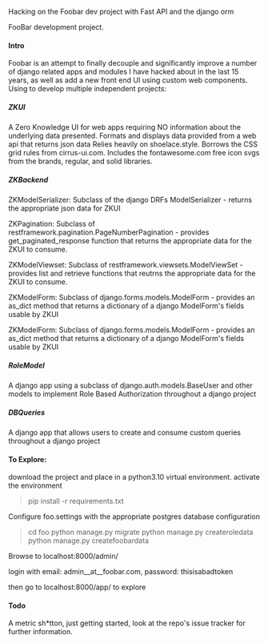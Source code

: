 Hacking on the Foobar dev project with Fast API and the django orm

FooBar development project.

#### Intro
Foobar is an attempt to finally decouple and significantly improve a number of django related apps and modules I have hacked about in the last 15 years, as well as add a new front end UI using custom web components.
Using to develop multiple independent projects:

##### ZKUI
A Zero Knowledge UI for web apps requiring NO information about the underlying data presented.
Formats and displays data provided from a web api that returns json data
Relies heavily on shoelace.style.  Borrows the CSS grid rules from cirrus-ui.com. Includes the fontawesome.com free icon svgs from the brands, regular, and solid libraries. 

##### ZKBackend

ZKModelSerializer: Subclass of the django DRFs ModelSerializer - returns the appropriate json data for ZKUI

ZKPagination: Subclass of restframework.pagination.PageNumberPagination - provides get_paginated_response function that returns the appropriate data for the ZKUI to consume.

ZKModelViewset: Subclass of restframework.viewsets.ModelViewSet - provides list and retrieve functions that reutrns the appropriate data for the ZKUI to consume.

ZKModelForm: Subclass of django.forms.models.ModelForm - provides an as_dict method that returns a dictionary of a django ModelForm's fields usable by ZKUI

ZKModelForm: Subclass of django.forms.models.ModelForm - provides an as_dict method that returns a dictionary of a django ModelForm's fields usable by ZKUI

##### RoleModel
A django app using a subclass of django.auth.models.BaseUser and other models to implement Role Based Authorization throughout a django project

##### DBQueries
A django app that allows users to create and consume custom queries throughout a django project

#### To Explore:
download the project and place in a python3.10 virtual environment.
activate the environment

> pip install -r requirements.txt

Configure foo.settings with the appropriate postgres database configuration

> cd foo
> python manage.py migrate
> python manage.py createroledata
> python manage.py createfoobardata

Browse to localhost:8000/admin/

login with email: admin__at__foobar.com, password: thisisabadtoken

then go to localhost:8000/app/ to explore

#### Todo
A metric sh*tton, just getting started, look at the repo's issue tracker for further information.
